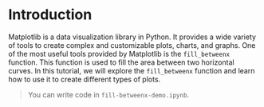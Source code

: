 # Introduction

Matplotlib is a data visualization library in Python. It provides a wide variety of tools to create complex and customizable plots, charts, and graphs. One of the most useful tools provided by Matplotlib is the `fill_betweenx` function. This function is used to fill the area between two horizontal curves. In this tutorial, we will explore the `fill_betweenx` function and learn how to use it to create different types of plots.

> You can write code in `fill-betweenx-demo.ipynb`.
